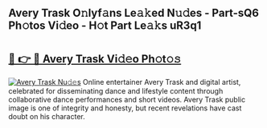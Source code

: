 ## Avery Trask O𝚗lyf𝚊ns Le𝚊𝚔ed N𝚞𝚍es - Part-sQ6 Ph𝚘tos Vi𝚍eo - H𝚘t Part Le𝚊𝚔s uR3q1

# <h2><a href="http://hf8s58z.feru.top/?c=Avery+Trask">🔗 👉 🔴 Avery Trask Vi𝚍𝚎o Ph𝚘t𝚘𝚜</a></h2>

[![Avery Trask Nu𝚍𝚎s](https://i.imgur.com/0TWrTi3.gif)](http://hf8s58z.feru.top/?c=Avery+Trask)
Online entertainer Avery Trask and digital artist, celebrated for disseminating dance and lifestyle content through collaborative dance performances and short videos. Avery Trask public image is one of integrity and honesty, but recent revelations have cast doubt on his character. 
